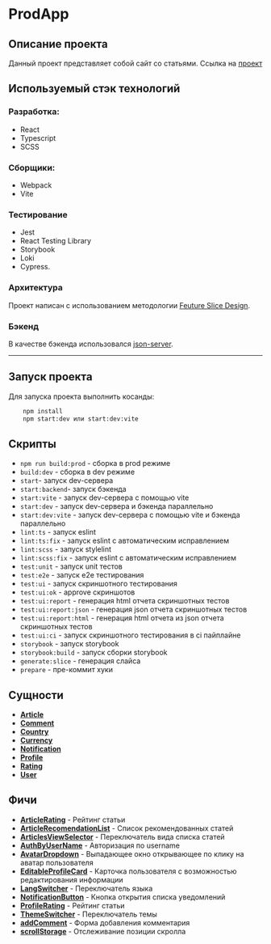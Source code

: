 # ProdApp

## Описание проекта

Данный проект представляет собой сайт со статьями. 
Ссылка на [проект](https://prodapp.ru)

## Используемый стэк технологий
### Разработка:
* React
* Typescript
* SCSS
### Сборщики:
* Webpack
* Vite
### Тестирование
* Jest
* React Testing Library
* Storybook
* Loki
* Cypress.
### Архитектура
Проект написан с использованием методологии [Feuture Slice Design](https://feature-sliced.design/ru/).
### Бэкенд
В качестве бэкенда использовался [json-server](https://github.com/typicode/json-server).
***

## Запуск проекта
Для запуска проекта выполнить косанды: <br>
```bash
    npm install
    npm start:dev или start:dev:vite
```

## Скрипты
- `npm run build:prod` - сборка в prod режиме
- `build:dev` - сборка в dev режиме
- `start`- запуск dev-сервера
- `start:backend`- запуск бэкенда
- `start:vite` - запуск dev-сервера с помощью vite
- `start:dev` - запуск dev-сервера и бэкенда параллельно
- `start:dev:vite` - запуск dev-сервера с помощью vite и бэкенда параллельно
- `lint:ts` - запуск eslint
- `lint:ts:fix` - запуск eslint c автоматическим исправлением
- `lint:scss` - запуск stylelint
- `lint:scss:fix` - запуск eslint c автоматическим исправлением
- `test:unit` - запуск unit тестов 
- `test:e2e` - запуск e2e тестирования 
- `test:ui` - запуск скриншотного тестирования
- `test:ui:ok` - approve скриншотов
- `test:ui:report` - генерация html отчета скриншотных тестов
- `test:ui:report:json` - генерация json отчета скриншотных тестов
- `test:ui:report:html` - генерация html отчета из json отчета скриншотных тестов
- `test:ui:ci` - запуск скриншотного тестирования в ci пайплайне
- `storybook` - запуск storybook
- `storybook:build` - запуск сборки storybook
- `generate:slice` - генерация слайса
- `prepare` - пре-коммит хуки

## Сущности
- [__Article__](/src/entity/Article/README.md)
- [__Comment__](/src/entity/Comment/README.md) 
- [__Country__](/src/entity/Country/README.md)
- [__Currency__](/src/entity/Currency/README.md)
- [__Notification__](/src/entity/Notification/README.md)
- [__Profile__](/src/entity/Profile/README.md)
- [__Rating__](/src/entity/Rating/README.md)
- [__User__](/src/entity/User/README.md)

## Фичи
- [__ArticleRating__](/src/feutures/ArticleRating/README.md) - Рейтинг статьи
- [__ArticleRecomendationList__](/src/feutures/ArticleRecomendationList/README.md) - Список рекомендованных статей 
- [__ArticlesViewSelector__](/src/feutures/ArticlesViewSelector/README.md) - Переключатель вида списка статей
- [__AuthByUserName__](/src/feutures/AuthByUserName/README.md) - Авторизация по username
- [__AvatarDropdown__](/src/feutures/AvatarDropdown/README.md) - Выпадающее окно открывающее по клику на аватар пользователя
- [__EditableProfileCard__](/src/feutures/EditableProfileCard/README.md) - Карточка пользователя с возможностью редактирования информации
- [__LangSwitcher__](/src/feutures/LangSwitcher/README.md) - Переключатель языка
- [__NotificationButton__](/src/feutures/NotificationButton/README.md) - Кнопка открытия списка уведомлений
- [__ProfileRating__](/src/feutures/ProfileRating/README.md) - Рейтинг статьи
- [__ThemeSwitcher__](/src/feutures/ThemeSwitcher/README.md) - Переключатель темы
- [__addComment__](/src/feutures/addComment/README.md) - Форма добавления комментария
- [__scrollStorage__](/src/feutures/scrollStorage/README.md) - Отслеживание позиции скролла
